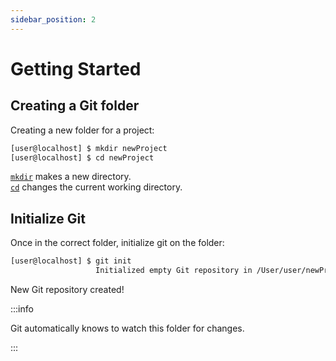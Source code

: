 ```yaml
---
sidebar_position: 2
---
```


# Getting Started

## Creating a Git folder

Creating a new folder for a project:
``` bash
[user@localhost] $ mkdir newProject
[user@localhost] $ cd newProject
```

[`mkdir`](./Index.md#mkdir) makes a new directory. <br />
[`cd`](./Index.md#cd) changes the current working directory.

## Initialize Git
Once in the correct folder, initialize git on the folder:
``` bash
[user@localhost] $ git init
                   Initialized empty Git repository in /User/user/newProject/.git/
```
New Git repository created!

:::info

 Git automatically knows to watch this folder for changes.

 :::